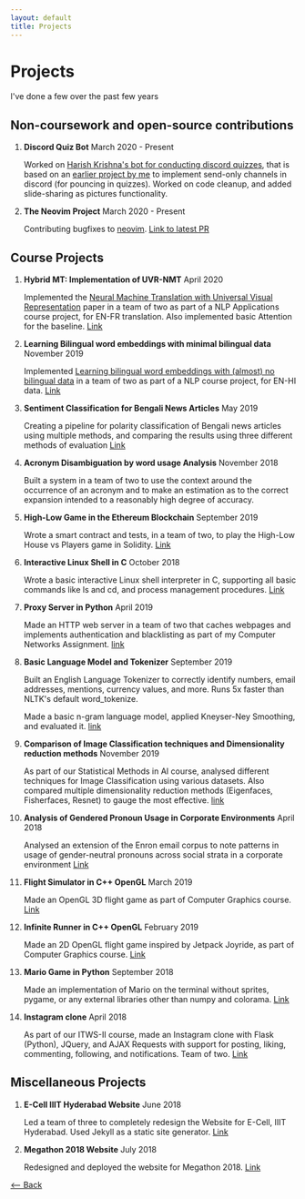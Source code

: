 ```yaml
---
layout: default
title: Projects
---
```


# Projects

I've done a few over the past few years

## Non-coursework and open-source contributions

1. **Discord Quiz Bot** March 2020 - Present
    
    Worked on [Harish Krishna's bot for conducting discord quizzes](https://github.com/harishkrishnav/PounceScoreBounceBot), that is based on an [earlier project by me](https://github.com/zubairabid/QuizPounceBot) to implement send-only channels in discord (for pouncing in quizzes). Worked on code cleanup, and added slide-sharing as pictures functionality.
2. **The Neovim Project** March 2020 - Present
    
    Contributing bugfixes to [neovim](https://github.com/neovim/neovim). [Link to latest PR](https://github.com/neovim/neovim/pull/12010)

## Course Projects

1. **Hybrid MT: Implementation of UVR-NMT** April 2020
    
    Implemented the [Neural Machine Translation with Universal Visual Representation](https://openreview.net/forum?id=Byl8hhNYPS) paper in a team of two as part of a NLP Applications course project, for EN-FR translation. Also implemented basic Attention for the baseline. [Link](https://github.com/zubairabid/hybrid-mt)
2. **Learning Bilingual word embeddings with minimal bilingual data** November 2019
    
    Implemented [Learning bilingual word embeddings with (almost) no bilingual data](http://aclweb.org/anthology/P17-1042) in a team of two as part of a NLP course project, for EN-HI data. [Link](https://github.com/akshayg08/NLP-Project)
1. **Sentiment Classification for Bengali News Articles** May 2019
    
    Creating a pipeline for polarity classification of Bengali news articles using multiple methods, and comparing the results using three different methods of evaluation [Link](https://github.com/zubairabid/CL2-Project)
2. **Acronym Disambiguation by word usage Analysis** November 2018

    Built a system in a team of two to use the context around the occurrence of an acronym and to make an estimation as to the correct expansion intended to a reasonably high degree of accuracy.

3. **High-Low Game in the Ethereum Blockchain** September 2019
    
    Wrote a smart contract and tests, in a team of two, to play the High-Low House vs Players game in Solidity. [Link](https://github.com/zubairabid/HighLowSolidity)
4. **Interactive Linux Shell in C** October 2018

    Wrote a basic interactive Linux shell interpreter in C, supporting all basic commands like ls and cd, and process management procedures. [Link](https://github.com/zubairabid/course-shell)
5. **Proxy Server in Python** April 2019

    Made an HTTP web server in a team of two that caches webpages and implements authentication and blacklisting as part of my Computer Networks Assignment. [link](https://github.com/cathreya/Proxy-Server)
5. **Basic Language Model and Tokenizer** September 2019

    Built an English Language Tokenizer to correctly identify numbers, email addresses, mentions, currency values, and more. Runs 5x faster than NLTK's default word_tokenize.

    Made a basic n-gram language model, applied Kneyser-Ney Smoothing, and evaluated it. [link](https://github.com/zubairabid/Parser_LM/)
5. **Comparison of Image Classification techniques and Dimensionality reduction methods** November 2019

    As part of our Statistical Methods in AI course, analysed different techniques for Image Classification using various datasets. Also compared multiple dimensionality reduction methods (Eigenfaces, Fisherfaces, Resnet) to gauge the most effective. [link](https://github.com/zubairabid/SMAI_Assignment2)
5. **Analysis of Gendered Pronoun Usage in Corporate Environments** April 2018

    Analysed an extension of the Enron email corpus to note patterns in usage of gender-neutral pronouns across social strata in a corporate environment [Link](https://github.com/zubairabid/LingoProject)
6. **Flight Simulator in C++ OpenGL** March 2019
        
    Made an OpenGL 3D flight game as part of Computer Graphics course. [Link](https://github.com/zubairabid/flightsim)
7. **Infinite Runner in C++ OpenGL** February 2019
    
    Made an 2D OpenGL flight game inspired by Jetpack Joyride, as part of Computer Graphics course. [Link](https://github.com/zubairabid/flightsim)
8. **Mario Game in Python** September 2018
    
    Made an implementation of Mario on the terminal without sprites, pygame, or any external libraries other than numpy and colorama. [Link](https://github.com/zubairabid/mario-console)
9. **Instagram clone** April 2018

    As part of our ITWS-II course, made an Instagram clone with Flask (Python), JQuery, and AJAX Requests with support for posting, liking, commenting, following, and notifications. Team of two. [Link](https://github,com/zubairabid/Picture)

## Miscellaneous Projects

1. **E-Cell IIIT Hyderabad Website** June 2018

    Led a team of three to completely redesign the Website for E-Cell, IIIT Hyderabad. Used Jekyll as a static site generator. [Link](https://web.archive.org/web/20190304011402/https://ecell.iiit.ac.in/)

2. **Megathon 2018 Website** July 2018

    Redesigned and deployed the website for Megathon 2018. [Link](https://web.archive.org/web/20181103032040/megathon.in)




[<-- Back](./)

